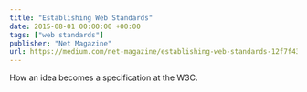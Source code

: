 ```yaml
---
title: "Establishing Web Standards"
date: 2015-08-01 00:00:00 +00:00
tags: ["web standards"]
publisher: "Net Magazine"
url: https://medium.com/net-magazine/establishing-web-standards-12f7f4308982#.c6mvi7ijn
---
```


How an idea becomes a specification at the W3C.
